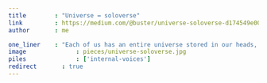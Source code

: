 ```yaml
---
title        : "Universe ↔ soloverse"
link         : https://medium.com/@buster/universe-soloverse-d174549e00d7
author       : me

one_liner    : "Each of us has an entire universe stored in our heads, and I call that the soloverse."
image			   : pieces/universe-soloverse.jpg
piles			   : ['internal-voices']
redirect 	   : true
---
```

